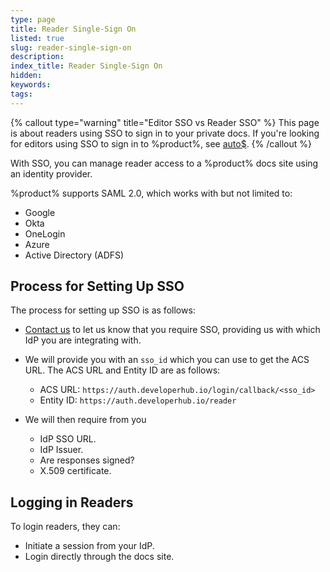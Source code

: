 ```yaml
---
type: page
title: Reader Single-Sign On
listed: true
slug: reader-single-sign-on
description: 
index_title: Reader Single-Sign On
hidden: 
keywords: 
tags: 
---
```


{% callout type="warning" title="Editor SSO vs Reader SSO" %}
This page is about readers using SSO to sign in to your private docs. If you're looking for editors using SSO to sign in to %product%, see [auto$](/support-center/single-sign-on--sso-).
{% /callout %}

With SSO, you can manage reader access to a %product% docs site using an identity provider.

%product% supports SAML 2.0, which works with but not limited to:

- Google
- Okta
- OneLogin
- Azure
- Active Directory (ADFS)

## Process for Setting Up SSO

The process for setting up SSO is as follows:

- [Contact us](/support-center/contact-us) to let us know that you require SSO, providing us with which IdP you are integrating with.
- We will provide you with an `sso_id` which you can use to get the ACS URL. The ACS URL and Entity ID are as follows:
    - ACS URL: `https://auth.developerhub.io/login/callback/<sso_id>`
    - Entity ID: `https://auth.developerhub.io/reader`

- We will then require from you 
    - IdP SSO URL.
    - IdP Issuer.
    - Are responses signed?
    - X.509 certificate.

## Logging in Readers

To login readers, they can:

- Initiate a session from your IdP.
- Login directly through the docs site.